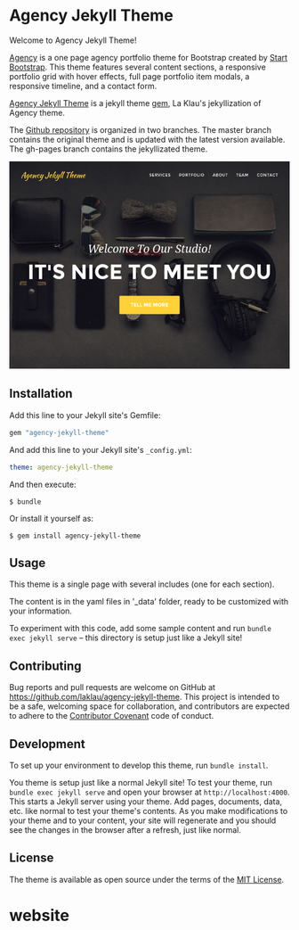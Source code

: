 # Agency Jekyll Theme

Welcome to Agency Jekyll Theme!

[Agency](https://github.com/BlackrockDigital/startbootstrap-agency.git) is a one page agency portfolio theme for Bootstrap created by [Start Bootstrap](http://startbootstrap.com/). This theme features several content sections, a responsive portfolio grid with hover effects, full page portfolio item modals, a responsive timeline, and a contact form.

[Agency Jekyll Theme](http://github.com/laklau/agency-jekyll-theme/tree/gh-pages) is a jekyll theme [gem](https://rubygems.org/gems/agency-jekyll-theme), La Klau's jekyllization of Agency theme.

The [Github repository](http://github.com/laklau/agency-jekyll-theme/) is organized in two branches. The master branch contains the original theme and is updated with the latest version available. The gh-pages branch contains the jekyllizated theme.

![Agency theme thumbnail](/screenshot.png "Agency theme screenshot")

## Installation

Add this line to your Jekyll site's Gemfile:

```ruby
gem "agency-jekyll-theme"
```

And add this line to your Jekyll site's `_config.yml`:

```yaml
theme: agency-jekyll-theme
```

And then execute:

    $ bundle

Or install it yourself as:

    $ gem install agency-jekyll-theme

## Usage

This theme is a single page with several includes (one for each section).

The content is in the yaml files in '_data' folder, ready to be customized with your information.

To experiment with this code, add some sample content and run `bundle exec jekyll serve` – this directory is setup just like a Jekyll site!

## Contributing

Bug reports and pull requests are welcome on GitHub at https://github.com/laklau/agency-jekyll-theme. This project is intended to be a safe, welcoming space for collaboration, and contributors are expected to adhere to the [Contributor Covenant](http://contributor-covenant.org) code of conduct.

## Development

To set up your environment to develop this theme, run `bundle install`.

You theme is setup just like a normal Jekyll site! To test your theme, run `bundle exec jekyll serve` and open your browser at `http://localhost:4000`. This starts a Jekyll server using your theme. Add pages, documents, data, etc. like normal to test your theme's contents. As you make modifications to your theme and to your content, your site will regenerate and you should see the changes in the browser after a refresh, just like normal.

## License

The theme is available as open source under the terms of the [MIT License](http://opensource.org/licenses/MIT).
# website

